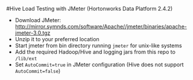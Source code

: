 
#Hive Load Testing with JMeter (Hortonworks Data Platform 2.4.2)

* Download JMeter: http://mirror.symnds.com/software/Apache//jmeter/binaries/apache-jmeter-3.0.tgz
* Unzip it to your preferred location
* Start jmeter from bin directory running ```jmeter``` for unix-like systems
* Add the required Hadoop/Hive and logging jars from this repo to ```/lib/ext```
* Set ```AutoCommit=true``` in JMeter configuration (Hive does not support ```AutoCommit=false```)



